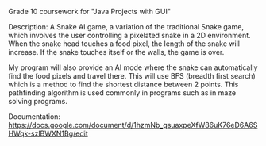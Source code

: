 Grade 10 coursework for "Java Projects with GUI"

Description: A Snake AI game, a variation of the traditional Snake game, which involves the user controlling a pixelated snake in a 2D environment. When the snake head touches a food pixel, the length of the snake will increase. If the snake touches itself or the walls, the game is over. 

My program will also provide an AI mode where the snake can automatically find the food pixels and travel there. This will use BFS (breadth first search) which is a method to find the shortest distance between 2 points. This pathfinding algorithm is used commonly in programs such as in maze solving programs. 

Documentation: https://docs.google.com/document/d/1hzmNb_gsuaxpeXfW86uK76eD6A6SHWqk-szlBWXN1Bg/edit
